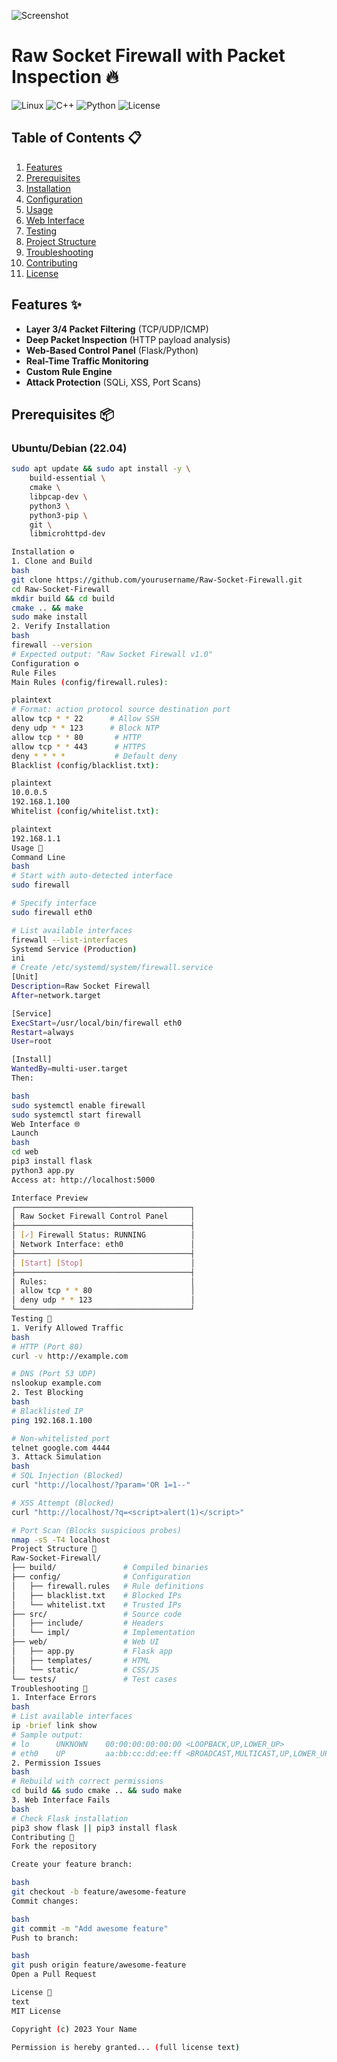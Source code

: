 ![Screenshot](firewall.png)

# Raw Socket Firewall with Packet Inspection 🔥

![Linux](https://img.shields.io/badge/Linux-Ubuntu%2022.04-orange)
![C++](https://img.shields.io/badge/C++-11/17-blue)
![Python](https://img.shields.io/badge/Python-3.10+-yellow)
![License](https://img.shields.io/badge/License-MIT-green)

## Table of Contents 📋
1. [Features](#features-)
2. [Prerequisites](#prerequisites-)
3. [Installation](#installation-)
4. [Configuration](#configuration-)
5. [Usage](#usage-)
6. [Web Interface](#web-interface-)
7. [Testing](#testing-)
8. [Project Structure](#project-structure-)
9. [Troubleshooting](#troubleshooting-)
10. [Contributing](#contributing-)
11. [License](#license-)

## Features ✨
- **Layer 3/4 Packet Filtering** (TCP/UDP/ICMP)
- **Deep Packet Inspection** (HTTP payload analysis)
- **Web-Based Control Panel** (Flask/Python)
- **Real-Time Traffic Monitoring**
- **Custom Rule Engine**
- **Attack Protection** (SQLi, XSS, Port Scans)

## Prerequisites 📦
### Ubuntu/Debian (22.04)
```bash
sudo apt update && sudo apt install -y \
    build-essential \
    cmake \
    libpcap-dev \
    python3 \
    python3-pip \
    git \
    libmicrohttpd-dev

Installation ⚙️
1. Clone and Build
bash
git clone https://github.com/yourusername/Raw-Socket-Firewall.git
cd Raw-Socket-Firewall
mkdir build && cd build
cmake .. && make
sudo make install
2. Verify Installation
bash
firewall --version
# Expected output: "Raw Socket Firewall v1.0"
Configuration ⚙️
Rule Files
Main Rules (config/firewall.rules):

plaintext
# Format: action protocol source destination port
allow tcp * * 22      # Allow SSH
deny udp * * 123      # Block NTP
allow tcp * * 80       # HTTP
allow tcp * * 443      # HTTPS
deny * * * *           # Default deny
Blacklist (config/blacklist.txt):

plaintext
10.0.0.5
192.168.1.100
Whitelist (config/whitelist.txt):

plaintext
192.168.1.1
Usage 🚀
Command Line
bash
# Start with auto-detected interface
sudo firewall

# Specify interface
sudo firewall eth0

# List available interfaces
firewall --list-interfaces
Systemd Service (Production)
ini
# Create /etc/systemd/system/firewall.service
[Unit]
Description=Raw Socket Firewall
After=network.target

[Service]
ExecStart=/usr/local/bin/firewall eth0
Restart=always
User=root

[Install]
WantedBy=multi-user.target
Then:

bash
sudo systemctl enable firewall
sudo systemctl start firewall
Web Interface 🌐
Launch
bash
cd web
pip3 install flask
python3 app.py
Access at: http://localhost:5000

Interface Preview
┌───────────────────────────────────────┐
│ Raw Socket Firewall Control Panel     │
├───────────────────────────────────────┤
│ [✓] Firewall Status: RUNNING          │
│ Network Interface: eth0               │
├───────────────────────────────────────┤
│ [Start] [Stop]                        │
├───────────────────────────────────────┤
│ Rules:                                │
│ allow tcp * * 80                      │
│ deny udp * * 123                      │
└───────────────────────────────────────┘
Testing 🧪
1. Verify Allowed Traffic
bash
# HTTP (Port 80)
curl -v http://example.com

# DNS (Port 53 UDP)
nslookup example.com
2. Test Blocking
bash
# Blacklisted IP
ping 192.168.1.100

# Non-whitelisted port
telnet google.com 4444
3. Attack Simulation
bash
# SQL Injection (Blocked)
curl "http://localhost/?param='OR 1=1--"

# XSS Attempt (Blocked)
curl "http://localhost/?q=<script>alert(1)</script>"

# Port Scan (Blocks suspicious probes)
nmap -sS -T4 localhost
Project Structure 📂
Raw-Socket-Firewall/
├── build/               # Compiled binaries
├── config/              # Configuration
│   ├── firewall.rules   # Rule definitions
│   ├── blacklist.txt    # Blocked IPs
│   └── whitelist.txt    # Trusted IPs
├── src/                 # Source code
│   ├── include/         # Headers
│   └── impl/            # Implementation
├── web/                 # Web UI
│   ├── app.py           # Flask app
│   ├── templates/       # HTML
│   └── static/          # CSS/JS
└── tests/               # Test cases
Troubleshooting 🔧
1. Interface Errors
bash
# List available interfaces
ip -brief link show
# Sample output:
# lo      UNKNOWN    00:00:00:00:00:00 <LOOPBACK,UP,LOWER_UP>
# eth0    UP         aa:bb:cc:dd:ee:ff <BROADCAST,MULTICAST,UP,LOWER_UP>
2. Permission Issues
bash
# Rebuild with correct permissions
cd build && sudo cmake .. && sudo make
3. Web Interface Fails
bash
# Check Flask installation
pip3 show flask || pip3 install flask
Contributing 🤝
Fork the repository

Create your feature branch:

bash
git checkout -b feature/awesome-feature
Commit changes:

bash
git commit -m "Add awesome feature"
Push to branch:

bash
git push origin feature/awesome-feature
Open a Pull Request

License 📄
text
MIT License

Copyright (c) 2023 Your Name

Permission is hereby granted... (full license text)
